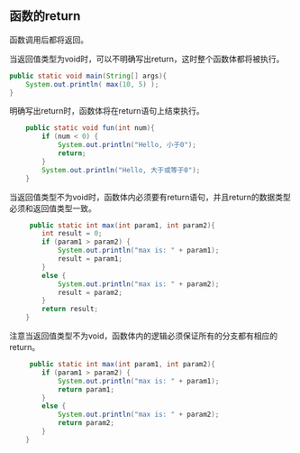 ## 函数的return

函数调用后都将返回。

当返回值类型为void时，可以不明确写出return，这时整个函数体都将被执行。

```java
public static void main(String[] args){
	System.out.println( max(10, 5) );
}
```

明确写出return时，函数体将在return语句上结束执行。

```java
    public static void fun(int num){
        if (num < 0) {
            System.out.println("Hello, 小于0");
            return;
        }
        System.out.println("Hello, 大于或等于0");
    }
```

当返回值类型不为void时，函数体内必须要有return语句，并且return的数据类型必须和返回值类型一致。

```java
     public static int max(int param1, int param2){
        int result = 0;
        if (param1 > param2) {
            System.out.println("max is: " + param1);
            result = param1;
        }
        else {
            System.out.println("max is: " + param2);
            result = param2;
        }
        return result;
    }
```

注意当返回值类型不为void，函数体内的逻辑必须保证所有的分支都有相应的return。

```java
     public static int max(int param1, int param2){
        if (param1 > param2) {
            System.out.println("max is: " + param1);
            return param1;
        }
        else {
            System.out.println("max is: " + param2);
            return param2;
        }
    }
```

